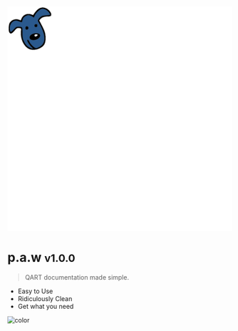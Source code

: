 ![logo](_media/Pawhead.svg)
# p.a.w <small>v1.0.0</small>

> QART documentation made simple.
>

- Easy to Use
- Ridiculously Clean
- Get what you need

<!-- background color -->
![color](#ffffff)
